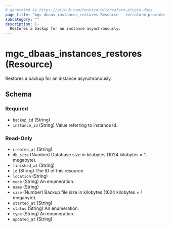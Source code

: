 ```yaml
---
# generated by https://github.com/hashicorp/terraform-plugin-docs
page_title: "mgc_dbaas_instances_restores Resource - terraform-provider-mgc"
subcategory: ""
description: |-
  Restores a backup for an instance asynchronously.
---
```


# mgc_dbaas_instances_restores (Resource)

Restores a backup for an instance asynchronously.



<!-- schema generated by tfplugindocs -->
## Schema

### Required

- `backup_id` (String)
- `instance_id` (String) Value referring to instance Id.

### Read-Only

- `created_at` (String)
- `db_size` (Number) Database size in kilobytes (1024 kilobytes = 1 megabyte).
- `finished_at` (String)
- `id` (String) The ID of this resource.
- `location` (String)
- `mode` (String) An enumeration.
- `name` (String)
- `size` (Number) Backup file size in kilobytes (1024 kilobytes = 1 megabyte).
- `started_at` (String)
- `status` (String) An enumeration.
- `type` (String) An enumeration.
- `updated_at` (String)

